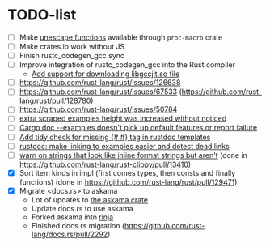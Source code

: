 # TODO-list

 * [ ] Make [unescape functions](https://github.com/rust-lang/rust/blob/master/compiler/rustc_lexer/src/unescape.rs) available through `proc-macro` crate
 * [ ] Make crates.io work without JS
 * [ ] Finish rustc_codegen_gcc sync
 * [ ] Improve integration of rustc_codegen_gcc into the Rust compiler
   * [Add support for downloading libgccjit.so file](https://github.com/rust-lang/rust/pull/124353)
 * [ ] https://github.com/rust-lang/rust/issues/126638
 * [ ] https://github.com/rust-lang/rust/issues/67533 (https://github.com/rust-lang/rust/pull/128780)
 * [ ] https://github.com/rust-lang/rust/issues/50784
 * [ ] [extra scraped examples height was increased without noticed](https://github.com/rust-lang/rust/issues/130562)
 * [ ] [Cargo doc --examples doesn't pick up default features or report failure](https://github.com/rust-lang/rust/issues/130560)
 * [ ] [Add tidy check for missing {# #} tag in rustdoc templates](https://github.com/rust-lang/rust/issues/130559)
 * [ ] [rustdoc: make linking to examples easier and detect dead links](https://github.com/rust-lang/rust/issues/130493)
 * [ ] [warn on strings that look like inline format strings but aren't](https://github.com/rust-lang/rust-clippy/issues/10195) (done in https://github.com/rust-lang/rust-clippy/pull/13410)
 * [x] Sort item kinds in impl (first comes types, then consts and finally functions) (done in https://github.com/rust-lang/rust/pull/129471)
 * [x] Migrate <docs.rs> to askama
   * Lot of updates to [the askama crate](https://github.com/djc/askama/pulls/GuillaumeGomez)
   * Update docs.rs to use askama
   * Forked askama into [rinja](https://crates.io/crates/rinja)
   * Finished docs.rs migration (https://github.com/rust-lang/docs.rs/pull/2292)
